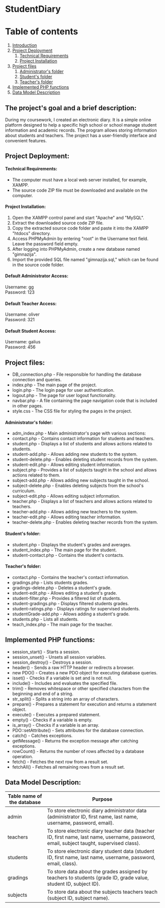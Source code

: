 # StudentDiary
# Table of contents
1. [Introduction](#introduction)
2. [Project Deployment](#deployment)
    1. [Technical Requirements](#technicalrequirements)
    2. [Project Installation](#instalation)
3. [Project files](#projectfiles)
    1. [Administrator's folder](#admin)
    2. [Student's folder](#student)
    3. [Teacher's folder](#techer)
5. [Implemented PHP functions](#functions)
6. [Data Model Description](#datamodel)
  
## The project's goal and a brief description: <a name="introduction"></a>
During my coursework, I created an electronic diary. It is a simple online platform designed to
help a specific high school or school manage student information and academic records. The program
allows storing information about students and teachers. The project has a user-friendly interface and convenient features.

## Project Deployment: <a name="deployment"></a>
#### Technical Requirements: <a name="technicalrequirements"></a>

- The computer must have a local web server installed, for example, XAMPP.
- The source code ZIP file must be downloaded and available on the computer.

#### Project Installation: <a name="instalation"></a>

1. Open the XAMPP control panel and start "Apache" and "MySQL".
2. Extract the downloaded source code ZIP file.
3. Copy the extracted source code folder and paste it into the XAMPP "htdocs" directory.
4. Access PHPMyAdmin by entering "root" in the Username text field. Leave the password field empty.
5. After logging into PHPMyAdmin, create a new database named "gimnazija".
6. Import the provided SQL file named "gimnazija.sql," which can be found in the source code folder.

#### Default Administrator Access:
Username: gg <br>
Password: 123

#### Default Teacher Access:
Username: oliver <br>
Password: 321

#### Default Student Access:
Username: galius <br>
Password: 456

## Project files: <a name="projectfiles"></a>
- DB_connection.php - File responsible for handling the database connection and queries.
- index.php - The main page of the project.
- login.php - The login page for user authentication.
- logout.php - The page for user logout functionality.
- navbar.php - A file containing the page navigation code that is included in other pages.
- style.css - The CSS file for styling the pages in the project.

#### Administrator's folder: <a name="admin"></a>
- adm_index.php - Main administrator's page with various sections:
- contact.php - Contains contact information for students and teachers.
- student.php - Displays a list of students and allows actions related to students.
- student-add.php - Allows adding new students to the system.
- student-delete.php - Enables deleting student records from the system.
- student-edit.php - Allows editing student information.
- subject.php - Provides a list of subjects taught in the school and allows actions related to them.
- subject-add.php - Allows adding new subjects taught in the school.
- subject-delete.php - Enables deleting subjects from the school's curriculum.
- subject-edit.php - Allows editing subject information.
- teacher.php - Displays a list of teachers and allows actions related to teachers.
- teacher-add.php - Allows adding new teachers to the system.
- teacher-edit.php - Allows editing teacher information.
- teacher-delete.php - Enables deleting teacher records from the system.

#### Student's folder: <a name="student"></a>
- student.php - Displays the student's grades and averages.
- student_index.php - The main page for the student.
- student-contact.php - Contains the student's contacts.

#### Teacher's folder: <a name="teacher"></a>
- contact.php - Contains the teacher's contact information.
- gradings.php - Lists students grades.
- gradings-delete.php - Deletes a student's grade.
- student-edit.php - Allows editing a student's grade.
- student-filter.php - Provides a filtered list of students.
- student-gradings.php - Displays filtered students grades.
- student-ratings.php - Displays ratings for supervised students.
- studentGrade-add.php - Allows adding a student's grade.
- students.php - Lists all students.
- teach_index.php - The main page for the teacher.

## Implemented PHP functions: <a name="functions"></a>
- session_start() - Starts a session.
- session_unset() - Unsets all session variables.
- session_destroy() - Destroys a session.
- header() - Sends a raw HTTP header or redirects a browser.
- new PDO() - Creates a new PDO object for executing database queries.
- isset() - Checks if a variable is set and is not null.
- include() - Includes and evaluates the specified file.
- trim() - Removes whitespace or other specified characters from the beginning and end of a string.
- str_split() - Splits a string into an array of characters.
- prepare() - Prepares a statement for execution and returns a statement object.
- execute() - Executes a prepared statement.
- empty() - Checks if a variable is empty.
- is_array() - Checks if a variable is an array.
- PDO::setAttribute() - Sets attributes for the database connection.
- catch() - Catches exceptions.
- getMessage() - Returns the exception message after catching exceptions.
- rowCount() - Returns the number of rows affected by a database operation.
- fetch() - Fetches the next row from a result set.
- fetchAll() - Fetches all remaining rows from a result set.

## Data Model Description: <a name="datamodel"></a>
|Table name of the database|Purpose|
|--------------------------|---------|
|admin                     |To store electronic diary administrator data (administrator ID, first name, last name, username, password, email).|
|teachers                  |To store electronic diary teacher data (teacher ID, first name, last name, username, password, email, subject taught, supervised class).|
|students                  |To store electronic diary student data (student ID, first name, last name, username, password, email, class).|
|gradings                  |To store data about the grades assigned by teachers to students (grade ID, grade value, student ID, subject ID).|
|subjects                  |To store data about the subjects teachers teach (subject ID, subject name).|
